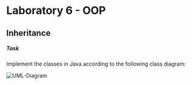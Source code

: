 # Laboratory 6 - OOP

## Inheritance

##### Task

Implement the classes in Java according to the following class diagram:

![UML-Diagram](https://www.uml-diagrams.org/examples/class-example-hospital-organization.png)